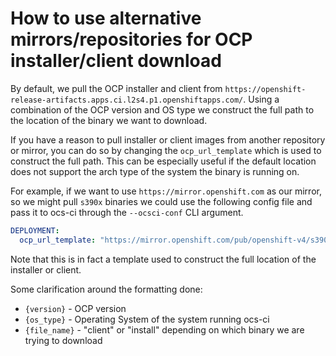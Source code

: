 # How to use alternative mirrors/repositories for OCP installer/client download

By default, we pull the OCP installer and client from `https://openshift-release-artifacts.apps.ci.l2s4.p1.openshiftapps.com/`.
Using a combination of the OCP version and OS type we construct the full path to the
location of the binary we want to download.

If you have a reason to pull installer or client images from another repository or mirror,
you can do so by changing the `ocp_url_template` which is used to construct the full path.
This can be especially useful if the default location does not support the arch type of
the system the binary is running on.

For example, if we want to use `https://mirror.openshift.com` as our mirror,
so we might pull `s390x` binaries we could use the following config file and pass it to
ocs-ci through the `--ocsci-conf` CLI argument.

```yaml
DEPLOYMENT:
  ocp_url_template: "https://mirror.openshift.com/pub/openshift-v4/s390x/clients/ocp/{version}/{file_name}-{os_type}-{version}.tar.gz"
```

Note that this is in fact a template used to construct the full location of the installer or client.

Some clarification around the formatting done:
- `{version}` - OCP version
- `{os_type}` - Operating System of the system running ocs-ci
- `{file_name}` - "client" or "install" depending on which binary we are trying to download
